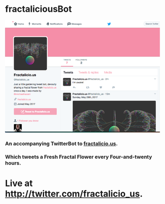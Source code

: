 # fractaliciousBot
![alt](https://raw.githubusercontent.com/MichaelHazani/fractaliciousBot/master/scr.png?token=AKfQLutme_SVA_sL98qS1RqhMxOCjYwwks5ZM7dtwA%3D%3D)

### An accompanying TwitterBot to [fractalicio.us](http://fractalicio.us).

### Which tweets a Fresh Fractal Flower every Four-and-twenty hours. 

# Live at http://twitter.com/fractalicio_us.
